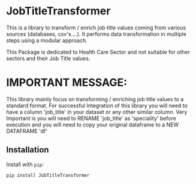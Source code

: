 # JobTitleTransformer

This is a library to transform / enrich job title values coming from various sources (databases, csv's....). It performs data transformation in multiple steps using a modular approach.

This Package is dedicated to Health Care Sector and not suitable for other sectors and their Job Title values.

# IMPORTANT MESSAGE:

This library mainly focus on transforming / enriching job title values to a standard format. For successful Integration of this library you will need to have a column 'job_title' in your dataset or any other similar column. Very Important is you will need to RENAME 'job_title' as 'speciality' before execution and you will need to copy your original dataframe to a NEW DATAFRAME 'df'

## Installation

Install with `pip`:

```bash
pip install JobTitleTransformer

